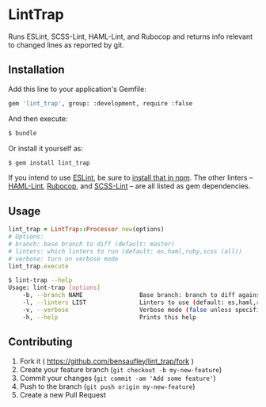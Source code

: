 # LintTrap

Runs ESLint, SCSS-Lint, HAML-Lint, and Rubocop and returns info relevant to changed lines as reported by git.

## Installation

Add this line to your application's Gemfile:

```bash
gem 'lint_trap', group: :development, require :false
```

And then execute:

```sh
$ bundle
```

Or install it yourself as:

```sh
$ gem install lint_trap
```

If you intend to use [ESLint], be sure to [install that in npm][npm-install].
The other linters – [HAML-Lint], [Rubocop], and [SCSS-Lint] – are all listed as
gem dependencies.

## Usage

```rb
lint_trap = LintTrap::Processor.new(options)
# Options:
# branch: base branch to diff (default: master)
# linters: which linters to run (default: es,haml,ruby,scss (all))
# verbose: turn on verbose mode
lint_trap.execute
```

```sh
$ lint-trap --help
Usage: lint-trap [options]
    -b, --branch NAME                Base branch: branch to diff against (default: master)
    -l, --linters LIST               Linters to use (default: es,haml,ruby,scss (all))
    -v, --verbose                    Verbose mode (false unless specified)
    -h, --help                       Prints this help
```

## Contributing

1. Fork it ( https://github.com/bensaufley/lint_trap/fork )
2. Create your feature branch (`git checkout -b my-new-feature`)
3. Commit your changes (`git commit -am 'Add some feature'`)
4. Push to the branch (`git push origin my-new-feature`)
5. Create a new Pull Request

[ESLint]: http://eslint.org
[HAML-Lint]: https://github.com/brigade/haml-lint
[Rubocop]: https://github.com/bbatsov/rubocop
[SCSS-Lint]: https://github.com/brigade/scss-lint
[npm-install]: http://eslint.org/docs/user-guide/getting-started
